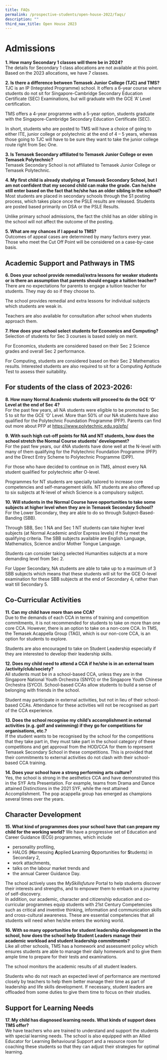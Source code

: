```yaml
---
title: FAQs
permalink: /prospective-students/open-house-2022/faqs/
description: ""
third_nav_title: Open House 2023
---
```

# Admissions

**1\. How many Secondary 1 classes will there be in 2024?**
<br>The details for Secondary 1 class allocations are not available at this point. Based on the 2023 allocations, we have 7 classes.

**2\. Is there a difference between Temasek Junior College (TJC) and TMS?**
<br>TJC is an IP (Integrated Programme) school. It offers a 6-year course where students do not sit for Singapore-Cambridge Secondary Education Certificate (SEC) Examinations, but will graduate with the GCE ‘A’ Level certification.&nbsp;  
  
TMS offers a 4-year programme with a 5-year option, students graduate with the Singapore-Cambridge Secondary Education Certificate (SEC).
  
In short, students who are posted to TMS will have a choice of going to either ITE, junior college or polytechnic at the end of 4 – 5 years, whereas those going to TJC will have to be sure they want to take the junior college route right from Sec One.

**3\. Is Temasek Secondary affiliated to Temasek Junior College or even Temasek Polytechnic?**
<br>Temasek Secondary School is not affiliated to Temasek Junior College or Temasek Polytechnic.

**4\. My first child is already studying at Temasek Secondary School, but I am not confident that my second child can make the grade. Can he/she still enter based on the fact that he/she has an older sibling in the school?**
<br>Most students are placed in secondary schools through the S1 posting process, which takes place once the PSLE results are released. Students are posted based primarily on DSA or the PSLE Results.&nbsp;  
  
Unlike primary school admissions, the fact the child has an older sibling in the school will not affect the outcome of the posting.

**5\. What are my chances if I appeal to TMS?**
<br>Outcomes of appeal cases are determined by many factors every year. Those who meet the Cut Off Point will be considered on a case-by-case basis.

## Academic Support and Pathways in TMS
**6\. Does your school provide remedial/extra lessons for weaker students or is there an assumption that parents should engage a tuition teacher?**
<br>There are no expectations for parents to engage a tuition teacher for students. They may do so if they choose to.  
  
The school provides remedial and extra lessons for individual subjects which students are weak in.&nbsp;  
  
Teachers are also available for consultation after school when students approach them.

**7\. How does your school select students for Economics and Computing?**
<br>Selection of students for Sec 3 courses is based solely on merit.  
  
For Economics, students are considered based on their Sec 2 Science grades and overall Sec 2 performance.  
  
For Computing, students are considered based on their Sec 2 Mathematics results. Interested students are also required to sit for a Computing Aptitude Test to assess their suitability.

## For students of the class of 2023-2026:
**8\. How many Normal Academic students will proceed to do the GCE ‘O’ Level at the end of Sec 4?**
<br>For the past few years, all NA students were eligible to be promoted to Sec 5 to sit for the GCE ‘O’ Level. More than 50% of our NA students have also qualified for the Polytechnic Foundation Programme (PFP). Parents can find out more about PFP at https://www.polytechnic.edu.sg/pfp/

**9\. With such high cut-off points for NA and NT students, how does the school stretch the Normal Course students’ development?**
<br>For the past few years, our 4NA students have done well at the N-level with many of them qualifying for the Polytechnic Foundation Programme (PFP) and the Direct Entry Scheme to Polytechnic Programme (DPP).  
  
For those who have decided to continue on in TMS, almost every NA student qualified for polytechnic after O-level.  
  
Programmes for NT students are specially tailored to increase core competencies and self-management skills. NT students are also offered up to six subjects at N-level of which Science is a compulsory subject.

**10\. Will students in the Normal Course have opportunities to take some subjects at higher level when they are in Temasek Secondary School?**
<br>For the Lower Secondary, they are able to do so through Subject-Based-Banding (SBB).  
  
Through SBB, Sec 1 NA and Sec 1 NT students can take higher level subjects (at Normal Academic and/or Express levels) if they meet the qualifying criteria. The SBB subjects available are English Language, Mathematics, Science and/or Mother Tongue Language.  
  
Students can consider taking selected Humanities subjects at a more demanding level from Sec 2.  
  
For Upper Secondary, NA students are able to take up to a maximum of 3 SBB subjects which means that these students will sit for the GCE O-level examination for these SBB subjects at the end of Secondary 4, rather than wait till Secondary 5.

## Co-Curricular Activities
**11\. Can my child have more than one CCA?**
<br>Due to the demands of each CCA in terms of training and competition commitments, it is not recommended for students to take on more than one core CCA. However, there is an option to take on a non-core CCA. In TMS, the Temasek Acappella Group (TAG), which is our non-core CCA, is an option for students to explore.  
  
Students are also encouraged to take on Student Leadership especially if they are interested to develop their leadership skills.

**12\. Does my child need to attend a CCA if he/she is in an external team /activity/club/society?**
<br>All students must be in a school-based CCA, unless they are in the Singapore National Youth Orchestra (SNYO) or the Singapore Youth Chinese Orchestra (SYCO). School-based CCAs allow students to build a sense of belonging with friends in the school.  
  
Student may participate in external activities, but not in lieu of their school-based CCAs. Attendance for these activities will not be recognised as part of the CCA experience.

**13\. Does the school recognise my child’s accomplishment in external activities (e.g. golf and swimming) if they go for competitions for organisations, etc.?**
<br>If the student wants to be recognised by the school for the competitions that they take part in, they must take part in the school category of these competitions and get approval from the HOD/CCA for them to represent Temasek Secondary School in these competitions. This is provided that their commitments to external activities do not clash with their school-based CCA training.

**14\. Does your school have a strong performing arts culture?**
<br>Yes, the school is strong in the aesthetics CCA and have demonstrated this in the SYF Arts Presentation. For example, teams from Drama and Dance attained Distinctions in the 2021 SYF, while the rest attained Accomplishment. The pop acappella group has emerged as champions several times over the years.

## Character Development
**15\. What kind of programmes does your school have that can prepare my child for the working world?**
We have a progressive set of Education and Career Guidance (ECG) programmes, which include  

*   personality profiling,
*   HALOS (**H**arnessing&nbsp;**A**pplied&nbsp;**L**earning&nbsp;**O**pportunities for&nbsp;**S**tudents) in Secondary 2,
*   work attachments,
*   talks on the labour market trends and
*   the annual Career Guidance Day.

The school actively uses the&nbsp;_MySkillsfuture_&nbsp;Portal to help students discover their interests and strengths, and to empower them to embark on a journey of self-discovery.  
In addition, our academic, character and citizenship education and co-curricular programmes equip students with 21st Century Competencies such as critical and inventive thinking, information and communication skills and cross-cultural awareness. These are essential competencies that all students will need when he/she enters the working world.

**16\. With so many opportunities for student leadership development in the school, how does the school help Student Leaders manage their academic workload and student leadership commitments?**
<br>Like all other schools, TMS has a homework and assessment policy which ensures students are able to manage their daily homework and to give them ample time to prepare for their tests and examinations.  
  
The school monitors the academic results of all student leaders.  
  
Students who do not reach an expected level of performance are mentored closely by teachers to help them better manage their time as part of leadership and life skills development. If necessary, student leaders are offloaded from some duties to give them time to focus on their studies.

## Support for Learning Needs
**17\. My child has diagnosed learning needs. What kinds of support does TMS offer?**
<br>We have teachers who are trained to understand and support the students with special learning needs. The school is also equipped with an Allied Educator for Learning Behavioural Support and a resource room for coaching these students so that they can adjust their strategies for optimal learning.